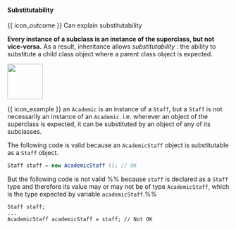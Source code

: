 <div id="title">

#### Substitutability

</div>

<span id="prereqs"><panel src="../../../oop/inheritance/what/unit-inElsewhere-asFlat.md" boilerplate header="%%{{ icon_prereq }} Design → Object Oriented Programming → Inheritance → What%%" /></span>

<span id="outcomes">{{ icon_outcome }} Can explain substitutability</span>

<div id="body">

**Every instance of a subclass is an instance of the superclass, but not vice-versa.** As a result, inheritance allows _substitutability_ : the ability to substitute a child class object where a parent class object is expected.

<tip-box> 

<img src="{{baseUrl}}/oop/inheritance/substitutability/images/staff.png" height="80" />
<p/>

{{ icon_example }} an `Academic` is an instance of a `Staff`, but a `Staff` is not necessarily an instance of an `Academic`.  i.e. wherever an object of the superclass is expected, it can be substituted by an object of any of its subclasses. 

The following code is valid because an `AcademicStaff` object is substitutable as a `Staff` object.

```java
Staff staff = new AcademicStaff (); // OK
```

But the following code is not valid %%&nbsp;because `staff` is declared as a `Staff` type and therefore its value may or may not be of  type `AcademicStaff`, which is the type expected by variable `academicStaff`.%%

```
Staff staff;
...
AcademicStaff academicStaff = staff; // Not OK
```
</tip-box>

</div>

<div id="extras">
</div>